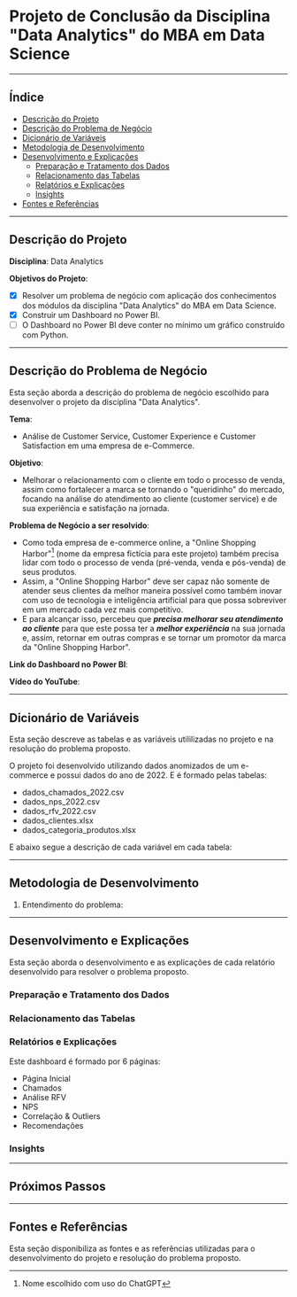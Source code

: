 # Projeto de Conclusão da Disciplina "Data Analytics" do MBA em Data Science

---

## Índice

<!--ts-->
   * [Descrição do Projeto](https://github.com/adriana-takahagui/mba-data-analytics#descrição-do-projeto)
   * [Descrição do Problema de Negócio](https://github.com/adriana-takahagui/mba-data-analytics#descrição-do-problema-de-negócio)
   * [Dicionário de Variáveis]()
   * [Metodologia de Desenvolvimento]()
   * [Desenvolvimento e Explicações]()
     * [Preparação e Tratamento dos Dados]()
     * [Relacionamento das Tabelas]()
     * [Relatórios e Explicações]()
     * [Insights]()
   * [Fontes e Referências](https://github.com/adriana-takahagui/mba-data-analytics#fontes-e-refer%C3%AAncias)
<!--te-->

---

## Descrição do Projeto

**Disciplina**: Data Analytics 

**Objetivos do Projeto**: 

- [X] Resolver um problema de negócio com aplicação dos conhecimentos dos módulos da disciplina "Data Analytics" do MBA em Data Science. 
- [X] Construir um Dashboard no Power BI. 
- [ ] O Dashboard no Power BI deve conter no mínimo um gráfico construído com Python. 

---

## Descrição do Problema de Negócio

Esta seção aborda a descrição do problema de negócio escolhido para desenvolver o projeto da disciplina "Data Analytics".

**Tema**: 

- Análise de Customer Service, Customer Experience e Customer Satisfaction em uma empresa de e-Commerce. 

**Objetivo**: 

- Melhorar o relacionamento com o cliente em todo o processo de venda, assim como fortalecer a marca se tornando o "queridinho" do mercado, focando na análise do atendimento ao cliente (customer service) e de sua experiência e satisfação na jornada. 

**Problema de Negócio a ser resolvido**: 

- Como toda empresa de e-commerce online, a "Online Shopping Harbor"[^1] (nome da empresa fictícia para este projeto) também precisa lidar com todo o processo de venda (pré-venda, venda e pós-venda) de seus produtos. 
- Assim, a "Online Shopping Harbor" deve ser capaz não somente de atender seus clientes da melhor maneira possível como também inovar com uso de tecnologia e inteligência artificial para que possa sobreviver em um mercado cada vez mais competitivo. 
- E para alcançar isso, percebeu que ***precisa melhorar seu atendimento ao cliente*** para que este possa ter a ***melhor experiência*** na sua jornada e, assim, retornar em outras compras e se tornar um promotor da marca da "Online Shopping Harbor".

**Link do Dashboard no Power BI**:

**Vídeo do YouTube**:

---

## Dicionário de Variáveis

Esta seção descreve as tabelas e as variáveis utililizadas no projeto e na resolução do problema proposto.

O projeto foi desenvolvido utilizando dados anomizados de um e-commerce e possui dados do ano de 2022. E é formado pelas tabelas:
- dados_chamados_2022.csv
- dados_nps_2022.csv
- dados_rfv_2022.csv
- dados_clientes.xlsx
- dados_categoria_produtos.xlsx

E abaixo segue a descrição de cada variável em cada tabela: 




---

## Metodologia de Desenvolvimento

1. Entendimento do problema: 

---

## Desenvolvimento e Explicações 

Esta seção aborda o desenvolvimento e as explicações de cada relatório desenvolvido para resolver o problema proposto.

### Preparação e Tratamento dos Dados


### Relacionamento das Tabelas


### Relatórios e Explicações

Este dashboard é formado por 6 páginas:
- Página Inicial
- Chamados
- Análise RFV
- NPS
- Correlação & Outliers
- Recomendações

### Insights 

--- 

## Próximos Passos 

---

## Fontes e Referências

Esta seção disponibiliza as fontes e as referências utilizadas para o desenvolvimento do projeto e resolução do problema proposto. 

[^1]: Nome escolhido com uso do ChatGPT
